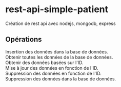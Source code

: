 # rest-api-simple-patient
 Création de rest api avec nodejs, mongodb, express

 ## Opérations
Insertion des données dans la base de données. <br />
Obtenir toutes les données de la base de données.<br />
Obtenir des données basées sur l'ID.<br />
Mise à jour des données en fonction de l'ID.<br />
Suppression des données en fonction de l'ID.<br />
Suppression des données dans la base de données.<br />
